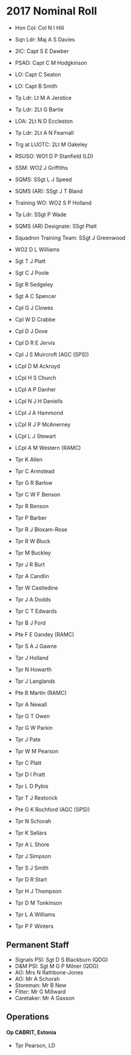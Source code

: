 # 2017 Nominal Roll

* Hon Col: Col N I Hill
* Sqn Ldr: Maj A S Davies
* 2IC: Capt S E Dawber
* PSAO: Capt C M Hodgkinson
* LO: Capt C Seaton
* LO: Capt B Smith
* Tp Ldr: Lt M A Jerstice
* Tp Ldr: 2Lt G Bartie
* LOA: 2Lt N D Eccleston
* Tp Ldr: 2Lt A N Fearnall
* Trg at LUOTC: 2Lt M Oakeley
* RSUSO: WO1 D P Stanfield (LD)
* SSM: WO2 J Griffiths
* SQMS: SSgt L J Speed
* SQMS (AR): SSgt J T Bland
* Training WO: WO2 S P Holland
* Tp Ldr: SSgt P Wade
* SQMS (AR) Designate: SSgt Platt
* Squadron Training Team: SSgt J Greenwood

* WO2 D L Williams
* Sgt T J Platt
* Sgt C J Poole
* Sgt R Sedgeley
* Sgt A C Spencer
* Cpl G J Clowes
* Cpl W D Crabbe
* Cpl D J Dove
* Cpl D R E Jervis
* Cpl J S Muircroft (AGC (SPS))
* LCpl D M Ackroyd
* LCpl H S Church
* LCpl A P Danher
* LCpl N J H Daniells
* LCpl J A Hammond
* LCpl R J P McAnerney
* LCpl L J Stewart
* LCpl A M Western (RAMC)
* Tpr K Allen
* Tpr C Armstead
* Tpr G R Barlow
* Tpr C W F Benson
* Tpr R Benson
* Tpr P Barber
* Tpr R J Bloxam-Rose
* Tpr R W Bluck
* Tpr M Buckley
* Tpr J R Burt
* Tpr A Candlin
* Tpr W Castledine
* Tpr J A Dodds
* Tpr C T Edwards
* Tpr B J Ford
* Pte F E Gandey (RAMC)
* Tpr S A J Gawne
* Tpr J Holland
* Tpr N Howarth
* Tpr J Langlands
* Pte B Martin (RAMC)
* Tpr A Newall
* Tpr G T Owen
* Tpr G W Parkin
* Tpr J Pate
* Tpr W M Pearson
* Tpr C Platt
* Tpr D I Pratt
* Tpr L D Pybis
* Tpr T J Restorick
* Pte G K Rochford (AGC (SPS))
* Tpr N Schorah
* Tpr K Sellars
* Tpr A L Shore
* Tpr J Simpson
* Tpr S J Smith
* Tpr D R Start
* Tpr H J Thompson
* Tpr D M Tonkinson
* Tpr L A Williams
* Tpr P F Winters

## Permanent Staff

* Signals PSI: Sgt D S Blackburn (QDG)
* D&M PSI: Sgt M G P Milner (QDG)
* AO: Mrs N Rathbone-Jones
* AO: Mr A Schorah
* Storeman: Mr B New
* Fitter: Mr G Millward
* Caretaker: Mr A Gasson

## Operations

#### Op CABRIT, Estonia

* Tpr Pearson, LD
